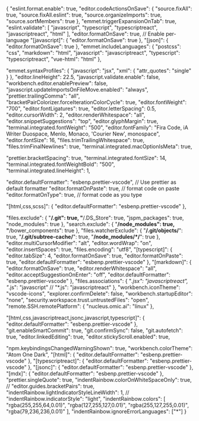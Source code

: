 {
"eslint.format.enable": true,
"editor.codeActionsOnSave": {
"source.fixAll": true,
"source.fixAll.eslint": true,
"source.organizeImports": true,
"source.sortMembers": true
},
"emmet.triggerExpansionOnTab": true,
"eslint.validate": [
"javascript",
"typescript",
"typescriptreact",
"javascriptreact",
"html"
],
"editor.formatOnSave": true,
// Enable per-language
"[javascript]": {
"editor.formatOnSave": true
},
"[json]": {
"editor.formatOnSave": true
},
"emmet.includeLanguages": {
"postcss": "css",
"markdown": "html",
"javascript": "javascriptreact",
"typescript": "typescriptreact",
"vue-html": "html"
},

"emmet.syntaxProfiles": {
"javascript": "jsx",
"xml": {
"attr_quotes": "single"
}
},
"editor.lineHeight": 22.5,
"javascript.validate.enable": false,
"workbench.editor.enablePreview": false,
"javascript.updateImportsOnFileMove.enabled": "always",
"prettier.trailingComma": "all",
"bracketPairColorizer.forceIterationColorCycle": true,
"editor.fontWeight": "700",
"editor.fontLigatures": true,
"editor.letterSpacing": 0.5,
"editor.cursorWidth": 2,
"editor.renderWhitespace": "all",
"editor.snippetSuggestions": "top",
"editor.glyphMargin": true,
"terminal.integrated.fontWeight": "500",
"editor.fontFamily": "Fira Code, iA Writer Duospace, Menlo, Monaco, 'Courier New', monospace",
"editor.fontSize": 16,
"files.trimTrailingWhitespace": true,
"files.trimFinalNewlines": true,
"terminal.integrated.macOptionIsMeta": true,

"prettier.bracketSpacing": true,
"terminal.integrated.fontSize": 14,
"terminal.integrated.fontWeightBold": "500",
"terminal.integrated.lineHeight": 1,

"editor.defaultFormatter": "esbenp.prettier-vscode", // Use prettier as default formatter
"editor.formatOnPaste": true, // format code on paste
"editor.formatOnType": true, // format code as you type

"[html,css,scss]": {
"editor.defaultFormatter": "esbenp.prettier-vscode"
},

"files.exclude": {
"**/.git": true,
"**/.DS_Store": true,
"jspm_packages": true,
"node_modules": true
},
"search.exclude": {
"**/node_modules": true,
"**/bower_components": true
},
"files.watcherExclude": {
"**/.git/objects/**": true,
"**/.git/subtree-cache/**": true,
"**/node_modules/\*/**": true
},
"editor.multiCursorModifier": "alt",
"editor.wordWrap": "on",
"editor.insertSpaces": true,
"files.encoding": "utf8",
"[typescript]": {
"editor.tabSize": 4,
"editor.formatOnSave": true,
"editor.formatOnPaste": true,
"editor.defaultFormatter": "esbenp.prettier-vscode"
},
"[markdown]": {
"editor.formatOnSave": true,
"editor.renderWhitespace": "all",
"editor.acceptSuggestionOnEnter": "off",
"editor.defaultFormatter": "esbenp.prettier-vscode"
},
"files.associations": {
"_.jsx": "javascriptreact",
"_.js": "javascript"
// "\*.js": "javascriptreact"
},
"workbench.iconTheme": "vscode-icons",
"explorer.confirmDelete": false,
"workbench.startupEditor": "none",
"security.workspace.trust.untrustedFiles": "open",
"remote.SSH.remotePlatform": {
"nucleus.omic.ai": "linux"
},

"[html,css,javascriptreact,jsonc,javascript,typescript]": {
"editor.defaultFormatter": "esbenp.prettier-vscode"
},
"git.enableSmartCommit": true,
"git.confirmSync": false,
"git.autofetch": true,
"editor.linkedEditing": true,
"editor.stickyScroll.enabled": true,

"npm.keybindingsChangedWarningShown": true,
"workbench.colorTheme": "Atom One Dark",
"[html]": {
"editor.defaultFormatter": "esbenp.prettier-vscode"
},
"[typescriptreact]": {
"editor.defaultFormatter": "esbenp.prettier-vscode"
},
"[jsonc]": {
"editor.defaultFormatter": "esbenp.prettier-vscode"
},
"[mdx]": {
"editor.defaultFormatter": "esbenp.prettier-vscode"
},
"prettier.singleQuote": true,
"indentRainbow.colorOnWhiteSpaceOnly": true,
// "editor.guides.bracketPairs": true,
"indentRainbow.lightIndicatorStyleLineWidth": 1,
// "indentRainbow.indicatorStyle": "light",
"indentRainbow.colors": [
"rgba(255,255,64,0.01)",
"rgba(127,255,127,0.01)",
"rgba(255,127,255,0.01)",
"rgba(79,236,236,0.01)"
],
"indentRainbow.ignoreErrorLanguages": ["*"]
}
